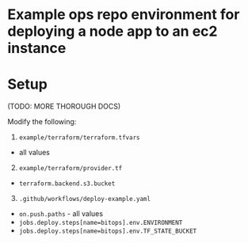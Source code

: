 # Example ops repo environment for deploying a node app to an ec2 instance

# Setup
(TODO: MORE THOROUGH DOCS)

Modify the following:
1. `example/terraform/terraform.tfvars`
  - all values
2. `example/terraform/provider.tf`
  - `terraform.backend.s3.bucket`
3. `.github/workflows/deploy-example.yaml`
  - `on.push.paths` - all values
  - `jobs.deploy.steps[name=bitops].env.ENVIRONMENT`
  - `jobs.deploy.steps[name=bitops].env.TF_STATE_BUCKET`
